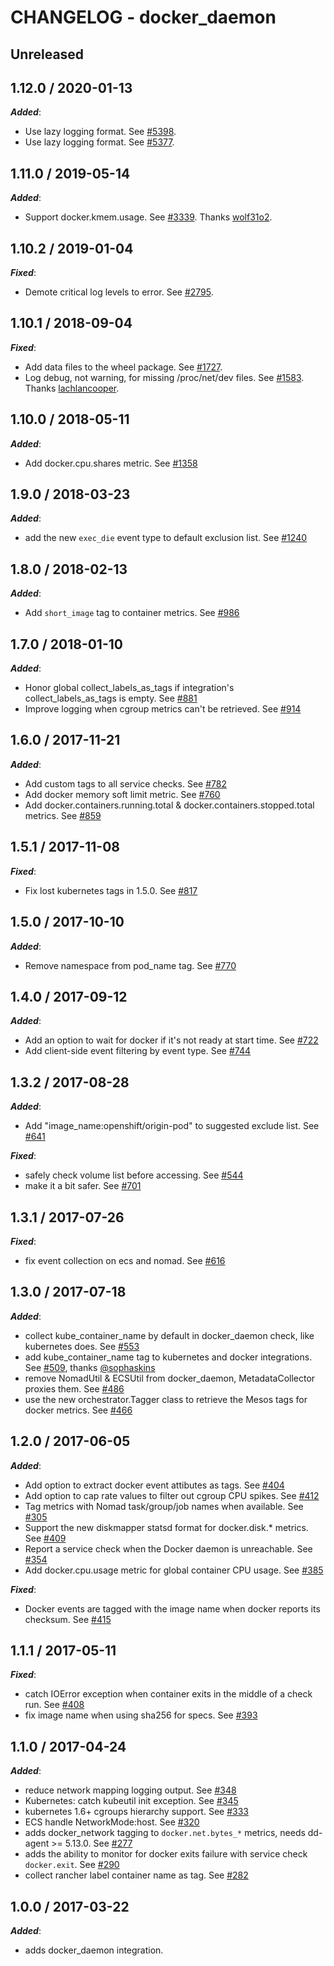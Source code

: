 # CHANGELOG - docker_daemon

## Unreleased

## 1.12.0 / 2020-01-13

***Added***:

* Use lazy logging format. See [#5398](https://github.com/DataDog/integrations-core/pull/5398).
* Use lazy logging format. See [#5377](https://github.com/DataDog/integrations-core/pull/5377).

## 1.11.0 / 2019-05-14

***Added***:

* Support docker.kmem.usage. See [#3339](https://github.com/DataDog/integrations-core/pull/3339). Thanks [wolf31o2](https://github.com/wolf31o2).

## 1.10.2 / 2019-01-04

***Fixed***:

* Demote critical log levels to error. See [#2795](https://github.com/DataDog/integrations-core/pull/2795).

## 1.10.1 / 2018-09-04

***Fixed***:

* Add data files to the wheel package. See [#1727](https://github.com/DataDog/integrations-core/pull/1727).
* Log debug, not warning, for missing /proc/net/dev files. See [#1583](https://github.com/DataDog/integrations-core/pull/1583). Thanks [lachlancooper](https://github.com/lachlancooper).

## 1.10.0 / 2018-05-11

***Added***:

* Add docker.cpu.shares metric. See [#1358]()

## 1.9.0 / 2018-03-23

***Added***:

* add the new `exec_die` event type to default exclusion list. See [#1240]()

## 1.8.0 / 2018-02-13

***Added***:

* Add `short_image` tag to container metrics. See [#986]()

## 1.7.0 / 2018-01-10

***Added***:

* Honor global collect_labels_as_tags if integration's collect_labels_as_tags is empty. See [#881]()
* Improve logging when cgroup metrics can't be retrieved. See [#914]()

## 1.6.0 / 2017-11-21

***Added***:

* Add custom tags to all service checks. See [#782](https://github.com/DataDog/integrations-core/issues/782)
* Add docker memory soft limit metric. See [#760](https://github.com/DataDog/integrations-core/issues/760)
* Add docker.containers.running.total & docker.containers.stopped.total metrics. See [#859](https://github.com/DataDog/integrations-core/issues/859)

## 1.5.1 / 2017-11-08

***Fixed***:

* Fix lost kubernetes tags in 1.5.0. See [#817](https://github.com/DataDog/integrations-core/issues/817)

## 1.5.0 / 2017-10-10

***Added***:

* Remove namespace from pod_name tag. See [#770](https://github.com/DataDog/integrations-core/issues/770)

## 1.4.0 / 2017-09-12

***Added***:

* Add an option to wait for docker if it's not ready at start time. See [#722](https://github.com/DataDog/integrations-core/issues/722)
* Add client-side event filtering by event type. See [#744](https://github.com/DataDog/integrations-core/issues/744)

## 1.3.2 / 2017-08-28

***Added***:

* Add "image_name:openshift/origin-pod" to suggested exclude list. See [#641](https://github.com/DataDog/integrations-core/issues/641)

***Fixed***:

* safely check volume list before accessing. See [#544](https://github.com/DataDog/integrations-core/issues/544)
* make it a bit safer. See [#701](https://github.com/DataDog/integrations-core/issues/701)

## 1.3.1 / 2017-07-26

***Fixed***:

* fix event collection on ecs and nomad. See [#616](https://github.com/DataDog/integrations-core/issues/616)

## 1.3.0 / 2017-07-18

***Added***:

* collect kube_container_name by default in docker_daemon check, like kubernetes does. See [#553](https://github.com/DataDog/integrations-core/issues/553)
* add kube_container_name tag to kubernetes and docker integrations. See [#509](https://github.com/DataDog/integrations-core/issues/509), thanks [@sophaskins](https://github.com/sophaskins)
* remove NomadUtil & ECSUtil from docker_daemon, MetadataCollector proxies them. See [#486](https://github.com/DataDog/integrations-core/issues/486)
* use the new orchestrator.Tagger class to retrieve the Mesos tags for docker metrics. See [#466](https://github.com/DataDog/integrations-core/issues/466)

## 1.2.0 / 2017-06-05

***Added***:

* Add option to extract docker event attibutes as tags. See [#404](https://github.com/DataDog/integrations-core/issues/404)
* Add option to cap rate values to filter out cgroup CPU spikes. See [#412](https://github.com/DataDog/integrations-core/issues/412)
* Tag metrics with Nomad task/group/job names when available. See [#305](https://github.com/DataDog/integrations-core/issues/305)
* Support the new diskmapper statsd format for docker.disk.* metrics. See [#409](https://github.com/DataDog/integrations-core/issues/409)
* Report a service check when the Docker daemon is unreachable. See [#354](https://github.com/DataDog/integrations-core/issues/354)
* Add docker.cpu.usage metric for global container CPU usage. See [#385](https://github.com/DataDog/integrations-core/issues/385)

***Fixed***:

* Docker events are tagged with the image name when docker reports its checksum. See [#415](https://github.com/DataDog/integrations-core/issues/415)

## 1.1.1 / 2017-05-11

***Fixed***:

* catch IOError exception when container exits in the middle of a check run. See [#408](https://github.com/DataDog/integrations-core/issues/408)
* fix image name when using sha256 for specs. See [#393](https://github.com/DataDog/integrations-core/issues/393)

## 1.1.0 / 2017-04-24

***Added***:

* reduce network mapping logging output. See [#348](https://github.com/DataDog/integrations-core/issues/348)
* Kubernetes: catch kubeutil init exception. See [#345](https://github.com/DataDog/integrations-core/issues/345)
* kubernetes 1.6+ cgroups hierarchy support. See [#333](https://github.com/DataDog/integrations-core/issues/333)
* ECS handle NetworkMode:host. See [#320](https://github.com/DataDog/integrations-core/issues/320)
* adds docker_network tagging to `docker.net.bytes_*` metrics, needs dd-agent >= 5.13.0. See [#277](https://github.com/DataDog/integrations-core/issues/277)
* adds the ability to monitor for docker exits failure with service check `docker.exit`. See [#290](https://github.com/DataDog/integrations-core/issues/290)
* collect rancher label container name as tag. See [#282](https://github.com/DataDog/integrations-core/issues/282)

## 1.0.0 / 2017-03-22

***Added***:

* adds docker_daemon integration.

